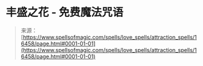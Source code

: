 <!--yml

category: 未分类

date: 2024-06-12 18:56:43

-->

# 丰盛之花 - 免费魔法咒语

> 来源：[https://www.spellsofmagic.com/spells/love_spells/attraction_spells/16458/page.html#0001-01-01](https://www.spellsofmagic.com/spells/love_spells/attraction_spells/16458/page.html#0001-01-01)
